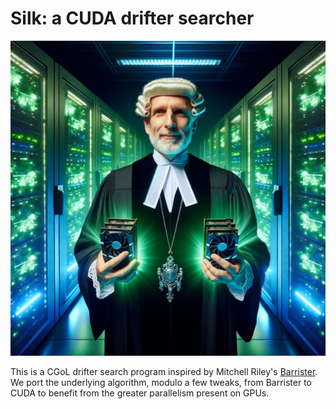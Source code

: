 Silk: a CUDA drifter searcher
=============================

![Silk logo](./docs/silk.jpg)

This is a CGoL drifter search program inspired by Mitchell Riley's
[Barrister](https://github.com/mvr/barrister). We port the underlying
algorithm, modulo a few tweaks, from Barrister to CUDA to benefit
from the greater parallelism present on GPUs.


